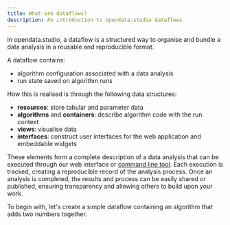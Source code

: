 ```yaml
---
title: What are dataflows?
description: An introduction to opendata.studio dataflows
---
```


In opendata.studio, a dataflow is a structured way to organise and bundle a data
analysis in a reusable and reproducible format.

A dataflow contains:

- algorithm configuration associated with a data analysis
- run state saved on algorithm runs

How this is realised is through the following data structures:

- **resources**: store tabular and parameter data
- **algorithms** and **containers**: describe algorithm code with the run
  context
- **views**: visualise data
- **interfaces**: construct user interfaces for the web application and
  embeddable widgets

These elements form a complete description of a data analysis that can be
executed through our web interface or
[command line tool](https://github.com/opendatastudio/cli). Each execution is
tracked, creating a reproducible record of the analysis process. Once an
analysis is completed, the results and process can be easily shared or
published, ensuring transparency and allowing others to build upon your work.

To begin with, let's create a simple dataflow containing an algorithm that adds
two numbers together.
